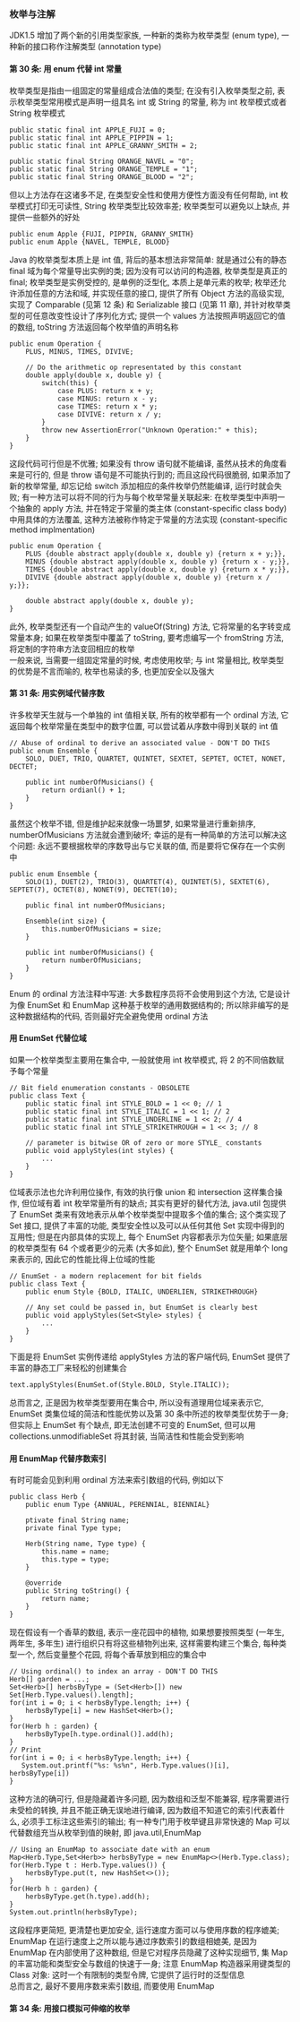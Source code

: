 ### 枚举与注解
JDK1.5 增加了两个新的引用类型家族, 一种新的类称为枚举类型 (enum type), 一种新的接口称作注解类型 (annotation  type)

#### 第 30 条: 用 enum 代替 int 常量
枚举类型是指由一组固定的常量组成合法值的类型; 在没有引入枚举类型之前, 表示枚举类型常用模式是声明一组具名 int 或 String 的常量, 称为 int 枚举模式或者 String 枚举模式
```
public static final int APPLE_FUJI = 0;
public static final int APPLE_PIPPIN = 1;
public static final int APPLE_GRANNY_SMITH = 2;

public static final String ORANGE_NAVEL = "0";
public static final String ORANGE_TEMPLE = "1";
public static final String ORANGE_BLOOD = "2";
```
但以上方法存在这诸多不足, 在类型安全性和使用方便性方面没有任何帮助, int 枚举模式打印无可读性, String 枚举类型比较效率差; 枚举类型可以避免以上缺点, 并提供一些额外的好处
```
public enum Apple {FUJI, PIPPIN, GRANNY_SMITH}
public enum Apple {NAVEL, TEMPLE, BLOOD}
```
Java 的枚举类型本质上是 int 值, 背后的基本想法非常简单: 就是通过公有的静态 final 域为每个常量导出实例的类; 因为没有可以访问的构造器, 枚举类型是真正的 final; 枚举类型是实例受控的, 是单例的泛型化, 本质上是单元素的枚举; 枚举还允许添加任意的方法和域, 并实现任意的接口, 提供了所有 Object 方法的高级实现, 实现了 Comparable (见第 12 条) 和 Serializable 接口 (见第 11 章), 并针对枚举类型的可任意改变性设计了序列化方式; 提供一个 values 方法按照声明返回它的值的数组, toString 方法返回每个枚举值的声明名称
```
public enum Operation {
    PLUS, MINUS, TIMES, DIVIVE;

    // Do the arithmetic op representated by this constant
    double apply(double x, double y) {
        switch(this) {
            case PLUS: return x + y;
            case MINUS: return x - y;
            case TIMES: return x * y;
            case DIVIVE: return x / y;
        }
        throw new AssertionError("Unknown Operation:" + this);
    }
}
```
这段代码可行但是不优雅; 如果没有 throw 语句就不能编译, 虽然从技术的角度看来是可行的, 但是 throw 语句是不可能执行到的; 而且这段代码很脆弱, 如果添加了新的枚举常量, 却忘记给 switch 添加相应的条件枚举仍然能编译, 运行时就会失败; 有一种方法可以将不同的行为与每个枚举常量关联起来: 在枚举类型中声明一个抽象的 apply 方法, 并在特定于常量的类主体 (constant-specific class body) 中用具体的方法覆盖, 这种方法被称作特定于常量的方法实现 (constant-specific method implmentation)
```
public enum Operation {
    PLUS {double abstract apply(double x, double y) {return x + y;}},
    MINUS {double abstract apply(double x, double y) {return x - y;}},
    TIMES {double abstract apply(double x, double y) {return x * y;}},
    DIVIVE {double abstract apply(double x, double y) {return x / y;}};

    double abstract apply(double x, double y);
}
```
此外, 枚举类型还有一个自动产生的 valueOf(String) 方法, 它将常量的名字转变成常量本身; 如果在枚举类型中覆盖了 toString, 要考虑编写一个 fromString 方法, 将定制的字符串方法变回相应的枚举  
一般来说, 当需要一组固定常量的时候, 考虑使用枚举; 与 int 常量相比, 枚举类型的优势是不言而喻的, 枚举也易读的多, 也更加安全以及强大

#### 第 31 条: 用实例域代替序数
许多枚举天生就与一个单独的 int 值相关联, 所有的枚举都有一个 ordinal 方法, 它返回每个枚举常量在类型中的数字位置, 可以尝试着从序数中得到关联的 int 值
```
// Abuse of ordinal to derive an associated value - DON'T DO THIS
public enum Ensemble {
    SOLO, DUET, TRIO, QUARTET, QUINTET, SEXTET, SEPTET, OCTET, NONET, DECTET;

    public int numberOfMusicians() {
        return ordianl() + 1;
    }
}
```
虽然这个枚举不错, 但是维护起来就像一场噩梦, 如果常量进行重新排序, numberOfMusicians 方法就会遭到破坏; 幸运的是有一种简单的方法可以解决这个问题: 永远不要根据枚举的序数导出与它关联的值, 而是要将它保存在一个实例中
```
public enum Ensemble {
    SOLO(1), DUET(2), TRIO(3), QUARTET(4), QUINTET(5), SEXTET(6), SEPTET(7), OCTET(8), NONET(9), DECTET(10);

    public final int numberOfMusicians;

    Ensemble(int size) {
        this.numberOfMusicians = size;
    }

    public int numberOfMusicians() {
        return numberOfMusicians;
    }
}
```
Enum 的 ordinal 方法注释中写道: 大多数程序员将不会使用到这个方法, 它是设计为像 EnumSet 和 EnumMap 这种基于枚举的通用数据结构的; 所以除非编写的是这种数据结构的代码, 否则最好完全避免使用 ordinal 方法

#### 用 EnumSet 代替位域
如果一个枚举类型主要用在集合中, 一般就使用 int 枚举模式, 将 2 的不同倍数赋予每个常量
```
// Bit field enumeration constants - OBSOLETE
public class Text {
    public static final int STYLE_BOLD = 1 << 0; // 1
    public static final int STYLE_ITALIC = 1 << 1; // 2
    public static final int STYLE_UNDERLINE = 1 << 2; // 4
    public static final int STYLE_STRIKETHROUGH = 1 << 3; // 8

    // parameter is bitwise OR of zero or more STYLE_ constants
    public void applyStyles(int styles) {
        ...
    }
}
```
位域表示法也允许利用位操作, 有效的执行像 union 和 intersection 这样集合操作, 但位域有着 int 枚举常量所有的缺点; 其实有更好的替代方法, java.util 包提供了 EnumSet 类来有效地表示从单个枚举类型中提取多个值的集合; 这个类实现了 Set 接口, 提供了丰富的功能, 类型安全性以及可以从任何其他 Set 实现中得到的互用性; 但是在内部具体的实现上, 每个 EnumSet 内容都表示为位矢量; 如果底层的枚举类型有 64 个或者更少的元素 (大多如此), 整个 EnumSet 就是用单个 long 来表示的, 因此它的性能比得上位域的性能
```
// EnumSet - a modern replacement for bit fields
public class Text {
    public enum Style {BOLD, ITALIC, UNDERLIEN, STRIKETHROUGH}

    // Any set could be passed in, but EnumSet is clearly best
    public void applyStyles(Set<Style> styles) {
        ...
    }
}
```
下面是将 EnumSet 实例传递给 applyStyles 方法的客户端代码, EnumSet 提供了丰富的静态工厂来轻松的创建集合
```
text.applyStyles(EnumSet.of(Style.BOLD, Style.ITALIC));
```
总而言之, 正是因为枚举类型要用在集合中, 所以没有道理用位域来表示它, EnumSet 类集位域的简洁和性能优势以及第 30 条中所述的枚举类型优势于一身; 但实际上 EnumSet 有个缺点, 即无法创建不可变的 EnumSet, 但可以用 collections.unmodifiableSet 将其封装, 当简洁性和性能会受到影响

#### 用 EnumMap 代替序数索引
有时可能会见到利用 ordinal 方法来索引数组的代码, 例如以下
```
public class Herb {
    public enum Type {ANNUAL, PERENNIAL, BIENNIAL}

    ptivate final String name;
    private final Type type;

    Herb(String name, Type type) {
        this.name = name;
        this.type = type;
    }

    @override
    public String toString() {
        return name;
    }
}
```
现在假设有一个香草的数组, 表示一座花园中的植物, 如果想要按照类型 (一年生, 两年生, 多年生) 进行组织只有将这些植物列出来, 这样需要构建三个集合, 每种类型一个, 然后变量整个花园, 将每个香草放到相应的集合中
```
// Using ordinal() to index an array - DON'T DO THIS
Herb[] garden = ...;
Set<Herb>[] herbsByType = (Set<Herb>[]) new Set[Herb.Type.values().length];
for(int i = 0; i < herbsByType.length; i++) {
    herbsByType[i] = new HashSet<Herb>();
}
for(Herb h : garden) {
    herbsByType[h.type.ordinal()].add(h);
}
// Print
for(int i = 0; i < herbsByType.length; i++) {
   System.out.printf("%s: %s%n", Herb.Type.values()[i], herbsByType[i])
}
```
这种方法的确可行, 但是隐藏着许多问题, 因为数组和泛型不能兼容, 程序需要进行未受检的转换, 并且不能正确无误地进行编译, 因为数组不知道它的索引代表着什么, 必须手工标注这些索引的输出; 有一种专门用于枚举键且非常快速的 Map 可以代替数组充当从枚举到值的映射, 即 java.util,EnumMap
```
// Using an EnumMap to associate date with an enum
Map<Herb.Type,Set<Herb>> herbsByType = new EnumMap<>(Herb.Type.class);
for(Herb.Type t : Herb.Type.values()) {
    herbsByType.put(t, new HashSet<>());
}
for(Herb h : garden) {
    herbsByType.get(h.type).add(h);
}
System.out.println(herbsByType);
```
这段程序更简短, 更清楚也更加安全, 运行速度方面可以与使用序数的程序媲美; EnumMap 在运行速度上之所以能与通过序数索引的数组相媲美, 是因为 EnumMap 在内部使用了这种数组, 但是它对程序员隐藏了这种实现细节, 集 Map 的丰富功能和类型安全与数组的快速于一身; 注意 EnumMap 构造器采用键类型的 Class 对象: 这时一个有限制的类型令牌, 它提供了运行时的泛型信息  
总而言之, 最好不要用序数来索引数组, 而要使用 EnumMap

#### 第 34 条: 用接口模拟可伸缩的枚举
